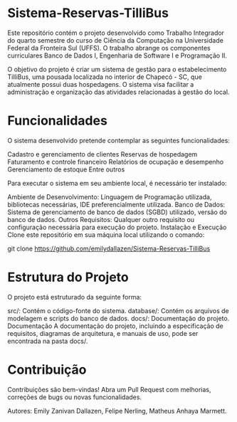 # Sistema-Reservas-TilliBus
Este repositório contém o projeto desenvolvido como Trabalho Integrador do quarto semestre do curso de Ciência da Computação na Universidade Federal da Fronteira Sul (UFFS). O trabalho abrange os componentes curriculares Banco de Dados I, Engenharia de Software I e Programação II.

O objetivo do projeto é criar um sistema de gestão para o estabelecimento TilliBus, uma pousada localizada no interior de Chapecó - SC, que atualmente possui duas hospedagens. O sistema visa facilitar a administração e organização das atividades relacionadas à gestão do local.

# Funcionalidades
O sistema desenvolvido pretende contemplar as seguintes funcionalidades:

Cadastro e gerenciamento de clientes
Reservas de hospedagem
Faturamento e controle financeiro
Relatórios de ocupação e desempenho
Gerenciamento de estoque 
Entre outros

Para executar o sistema em seu ambiente local, é necessário ter instalado:

Ambiente de Desenvolvimento: Linguagem de Programação utilizada, bibliotecas necessárias, IDE preferencialmente utilizada.
Banco de Dados: Sistema de gerenciamento de banco de dados (SGBD) utilizado, versão do banco de dados.
Outros Requisitos: Qualquer outro requisito ou configuração necessária para execução do projeto.
Instalação e Execução
Clone este repositório em sua máquina local utilizando o comando:

git clone https://github.com/emilydallazen/Sistema-Reservas-TilliBus

# Estrutura do Projeto
O projeto está estruturado da seguinte forma:

src/: Contém o código-fonte do sistema.
database/: Contém os arquivos de modelagem e scripts do banco de dados.
docs/: Documentação do projeto.
Documentação
A documentação do projeto, incluindo a especificação de requisitos, diagramas de arquitetura, e manuais de uso, pode ser encontrada na pasta docs/.

# Contribuição
Contribuições são bem-vindas! Abra um Pull Request com melhorias, correções de bugs ou novas funcionalidades.

Autores:
Emily Zanivan Dallazen,
Felipe Nerling,
Matheus Anhaya Marmett.
